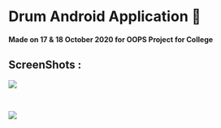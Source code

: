 # Drum Android Application 🥁

#### Made on 17 & 18 October 2020 for OOPS Project for College

## ScreenShots : 

![](https://res.cloudinary.com/dnv3ztqf1/image/upload/v1606678031/Drum%20App/Untitled_huhvv5.png)

<br>

![](https://res.cloudinary.com/dnv3ztqf1/image/upload/w_1000,ar_16:9,c_fill,g_auto,e_sharpen/v1603269272/Drum%20App/Screenshot_2020-10-21-14-03-44-935_com.miui.home_g9qelb.jpg)
